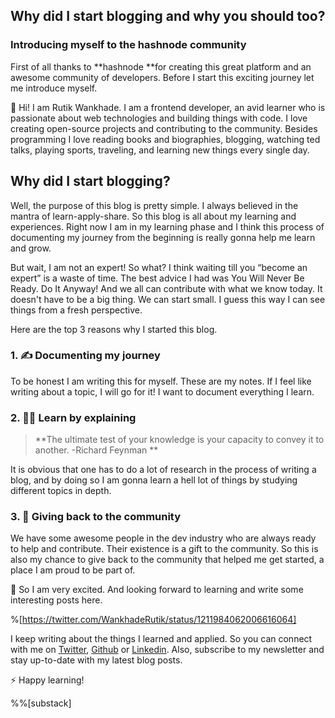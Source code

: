 ## Why did I start blogging and why you should too?

### Introducing myself to the hashnode community
First of all thanks to **hashnode **for creating this great platform and an awesome community of developers. Before I start this exciting journey let me introduce myself. 

 👋 Hi! I am Rutik Wankhade. I am a frontend developer, an avid learner who is passionate about web technologies and building things with code. I love creating open-source projects and contributing to the community. Besides programming I love reading books and biographies, blogging, watching ted talks, playing sports, traveling, and learning new things every single day.

## Why did I start blogging?
Well, the purpose of this blog is pretty simple. I always believed in the mantra of learn-apply-share. So this blog is all about my learning and experiences. Right now I am in my learning phase and I think this process of documenting my journey from the beginning is really gonna help me learn and grow.

But wait, I am not an expert! So what? I think waiting till you “become an expert” is a waste of time. The best advice I had was You Will Never Be Ready. Do It Anyway! And we all can contribute with what we know today. It doesn't have to be a big thing. We can start small. I guess this way I can see things from a fresh perspective. 

Here are the top 3 reasons why I started this blog.

### 1. ✍ Documenting my journey
To be honest I am writing this for myself. These are my notes. If I feel like writing about a topic, I will go for it! I want to document everything I learn.

### 2. 👨‍🏫 Learn by explaining
> **The ultimate test of your knowledge is your capacity to convey it to another.  -Richard Feynman
**

It is obvious that one has to do a lot of research in the process of writing a blog, and by doing so I am gonna learn a hell lot of things by studying different topics in depth. 

### 3. 🚀 Giving back to the community
We have some awesome people in the dev industry who are always ready to help and contribute. Their existence is a gift to the community. So this is also my chance to give back to the community that helped me get started, a place I am proud to be part of. 


🤩 So I am very excited. And looking forward to learning and write some interesting posts here. 

%[https://twitter.com/WankhadeRutik/status/1211984062006616064]

I keep writing about the things I learned and applied. So you can connect with me on [Twitter](https://twitter.com/WankhadeRutik), [Github](https://github.com/rutikwankhade)  or [Linkedin](https://www.linkedin.com/in/rutik-wankhade). Also, subscribe to my newsletter and stay up-to-date with my latest blog posts.

⚡ Happy learning!

%%[substack]







